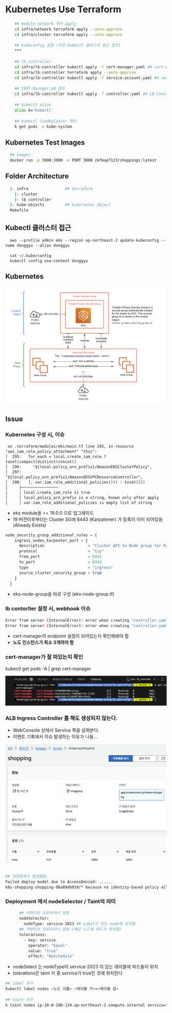 # Kubernetes Use Terraform

```sh
    ## module.network 부터 apply
    cd infra/network terraform apply --auto-approve
    cd infra/clsuter terraform apply --auto-approve

    ## kubeconfig 설정 (하단 Kubectl 클러스터 접근 참조)
    ***

    ## lb_controller
    cd infra/lb-controller kubectl apply -f cert-manager.yaml ## cert-manager object(NS) 생성
    cd infra/lb-controller terraform apply --auto-approve
    cd infra/lb-controller kubectl apply -f service-account.yaml ## service-account 생성

    ## CERT-Manager.md 참조
    cd infra/lb-controller kubectl apply -f controller.yaml ## LB Controller 생성

    ## kubectl alias
    alias k='kubectl'

    ## kubectl loadbalancer 확인
    k get pods -n kube-system
```

## Kubernetes Test Images

```sh 
  ## images
  docker run -p 3000:3000 -e PORT 3000 zkfmapf123/shoppings:latest
```

## Folder Architecture

```sh
  |- infra                ## terraform 
    |- cluster
    |- lb_controller
  |- kube-objects         ## kubernetes Object
  Makefile 
```

## Kubectl 클러스터 접근

```
  aws --profile admin eks --region ap-northeast-2 update-kubeconfig --name donggyu --alias donggyu

  cat ~/.kube/config
  kubectl config use-context donggyu
```

## Kubernetes 

![1](./public/1.png)

## Issue

### Kubernetes 구성 시, 이슈
```
 on .terraform/modules/eks/main.tf line 295, in resource "aws_iam_role_policy_attachment" "this":
│  295:   for_each = local.create_iam_role ? toset(compact(distinct(concat([
│  296:     "${local.policy_arn_prefix}/AmazonEKSClusterPolicy",
│  297:     "${local.policy_arn_prefix}/AmazonEKSVPCResourceController",
│  298:   ], var.iam_role_additional_policies)))) : toset([])
│     ├────────────────
│     │ local.create_iam_role is true
│     │ local.policy_arn_prefix is a string, known only after apply
│     │ var.iam_role_additional_policies is empty list of string
```

- eks module을  >= 19.0.0 으로 업그레이드
- 19 버전이후부터는 Cluster SG에 8443 (Karpatener) 가 등록이 이미 되어있음 (Already Exists)
```tf
node_security_group_additional_rules = {
    ingress_nodes_karpenter_port = {
      description                   = "Cluster API to Node group for Karpenter webhook"
      protocol                      = "tcp"
      from_port                     = 8443
      to_port                       = 8443
      type                          = "ingress"
      source_cluster_security_group = true
    }
  }
```
- eks-node-group을 따로 구성 (eks-node-group.tf)

### lb contorller 설정 시, webhook 이슈

```sh
Error from server (InternalError): error when creating "controller.yaml": Internal error occurred: failed calling webhook "webhook.cert-manager.io": failed to call webhook: Post "https://cert-manager-webhook.cert-manager.svc:443/validate?timeout=30s": no endpoints available for service "cert-manager-webhook"
Error from server (InternalError): error when creating "controller.yaml": Internal error occurred: failed calling webhook "webhook.cert-manager.io": failed to call webhook: Post "https://cert-manager-webhook.cert-manager.svc:443/validate?timeout=30s": no endpoints available for service "cert-manager-webhook"
```

- cert-manager의 endpoint 설정이 되어있는지 확인해봐야 함
- <b> 노도 인스턴스가 최소 3개여야 함 </b>

### cert-manager가 잘 떠있는지 확인
kubectl get pods -A | grep cert-manager

![cert-manager](./public/cert-manager.png)

### ALB Ingress Controller 를 해도 생성되지 않는다.

- WebConsole 상에서 Service 쪽을 살펴본다.
- 이벤트 기록에서 이슈 발생하는 이유가 나옴...

![alb-1](./public/alb-1.png)

```sh

## 권한문제가 발생했음.
Failed deploy model due to AccessDenied: ......
k8s-shopping-shopping-98a89db919/* because no identity-based policy allows the elasticloadbalancing:AddTags action status code: 403, request id: fc6fb112-d86b-4751-bfb3-2c24ae04a2a2
```

### Deployment 에서 nodeSelector / Taint의 의미

```sh
      ## 카펜터의 프로비저너 설정
      nodeSelector:
        nodeType: service-2023 ## Label이 있는 node에 위치함 
      ## 카펜터의 프로비저너 설정 (해당 노드에 파드가 위치함)
      tolerations:
        - key: service
          operator: "Equal"
          value: "true"
          effect: "NoSchedule"
```

- nodeSelect 는 nodeType이 service-2023 이 있는 레이블에 파드들이 위치
- tolerations은 taint 키 중 service가 true인 것에 위치한다

```sh
## label 추가
kubectl label nodes <노드 이름> <레이블 키>=<레이블 값>

## taint 추가
k taint nodes ip-10-0-100-134.ap-northeast-2.compute.internal service=true:NoSchedule
```